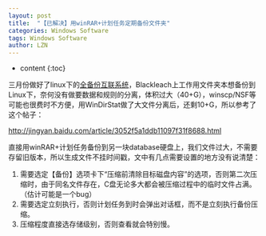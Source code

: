 ```yaml
---
layout: post
title:  "【已解决】用winRAR+计划任务定期备份文件夹" 
categories: Windows Software
tags: Windows Software
author: LZN
---
```


* content
{:toc}

三月份做好了linux下的<a href="http://222.200.180.66:1234/L_Zealot/blog/wordpress/?p=426">全备份互联系统</a>，Blackleach上工作用文件夹本想备份到Linux下，奈何没有做要数据和规则的分离，体积过大（40+G），winscp/NSF等可能也很费时不方便，用WinDirStat做了大文件分离后，还剩10+G，所以参考了这个帖子：

http://jingyan.baidu.com/article/3052f5a1ddb11097f31f8688.html

直接用winRAR+计划任务备份到另一块database硬盘上，我们文件过大，不需要存留旧版本，所以生成文件不挂时间戳，文中有几点需要设置的地方没有说清楚：
<ol>
	<li>需要选定【备份】选项卡下“压缩前清除目标磁盘内容”的选项，否则第二次压缩时，由于同名文件存在，C盘无论多大都会被压缩过程中的临时文件占满。（估计可能是一个bug）</li>
	<li>需要选定立刻执行，否则计划任务到时会弹出对话框，而不是立刻执行备份压缩。</li>
	<li>压缩程度直接选存储级别，否则查看就会特别慢。</li>
</ol>